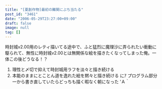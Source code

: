 ```yaml
---
title: "[夏創作物]最初の難関にぶち当たる"
post_id: "3461"
date: "2006-05-29T23:27:00+09:00"
draft: false
image: null
tag: []
---
```



時封城v2.00用のレティ描いてる途中で、ふと猛烈に魔理沙に弄られたい衝動に駆られて、無性に時封城v2.00とは無関係な絵を描きたくなってしまった俺。一体この後どうなる！？

  1. 理性と〆切で抑えて時封城用ラフを淡々と描き続ける
  2. 本能のままにとことん道を逸れた絵を黙々と描き続ける
にｱ プログラム部分一から書き直していたらどっちも描く暇なく朝になった 'Ａ｀
